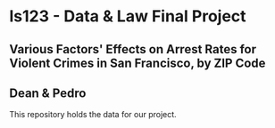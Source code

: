 # ls123 - Data & Law Final Project

## Various Factors' Effects on Arrest Rates for Violent Crimes in San Francisco, by ZIP Code
## Dean & Pedro

This repository holds the data for our project.
